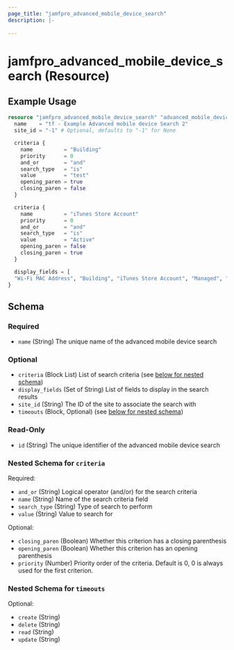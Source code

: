 ```yaml
---
page_title: "jamfpro_advanced_mobile_device_search"
description: |-
  
---
```


# jamfpro_advanced_mobile_device_search (Resource)


## Example Usage
```terraform
resource "jamfpro_advanced_mobile_device_search" "advanced_mobile_device_search_001" {
  name    = "tf - Example Advanced mobile device Search 2"
  site_id = "-1" # Optional, defaults to "-1" for None

  criteria {
    name          = "Building"
    priority      = 0
    and_or        = "and"
    search_type   = "is"
    value         = "test"
    opening_paren = true
    closing_paren = false
  }

  criteria {
    name          = "iTunes Store Account"
    priority      = 0
    and_or        = "and"
    search_type   = "is"
    value         = "Active"
    opening_paren = false
    closing_paren = true
  }

  display_fields = [
  "Wi-Fi MAC Address", "Building", "iTunes Store Account", "Managed", "UDID"]
}
```

<!-- schema generated by tfplugindocs -->
## Schema

### Required

- `name` (String) The unique name of the advanced mobile device search

### Optional

- `criteria` (Block List) List of search criteria (see [below for nested schema](#nestedblock--criteria))
- `display_fields` (Set of String) List of fields to display in the search results
- `site_id` (String) The ID of the site to associate the search with
- `timeouts` (Block, Optional) (see [below for nested schema](#nestedblock--timeouts))

### Read-Only

- `id` (String) The unique identifier of the advanced mobile device search

<a id="nestedblock--criteria"></a>
### Nested Schema for `criteria`

Required:

- `and_or` (String) Logical operator (and/or) for the search criteria
- `name` (String) Name of the search criteria field
- `search_type` (String) Type of search to perform
- `value` (String) Value to search for

Optional:

- `closing_paren` (Boolean) Whether this criterion has a closing parenthesis
- `opening_paren` (Boolean) Whether this criterion has an opening parenthesis
- `priority` (Number) Priority order of the criteria. Default is 0, 0 is always used for the first criterion.


<a id="nestedblock--timeouts"></a>
### Nested Schema for `timeouts`

Optional:

- `create` (String)
- `delete` (String)
- `read` (String)
- `update` (String)